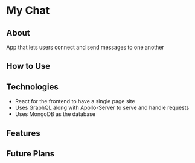 # My Chat

## About

App that lets users connect and send messages to one another

## How to Use


## Technologies

* React for the frontend to have a single page site
* Uses GraphQL along with Apollo-Server to serve and handle requests
* Uses MongoDB as the database


## Features


## Future Plans